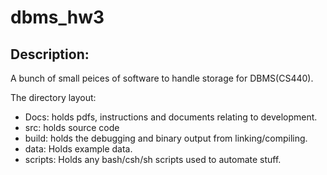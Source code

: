 # dbms_hw3


## Description:
A bunch of small peices of software to handle storage for DBMS(CS440).

The directory layout:
- Docs: holds pdfs, instructions and documents relating to development.
- src: holds source code 
- build: holds the debugging and binary output from linking/compiling.
- data: Holds example data.
- scripts: Holds any bash/csh/sh scripts used to automate stuff.




